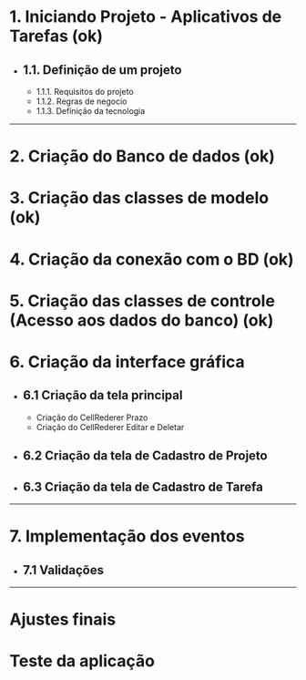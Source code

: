 # 1.  Iniciando Projeto - Aplicativos de Tarefas (ok)
- ## 1.1. Definição de um projeto
    
    - 1.1.1. Requisitos do projeto
    - 1.1.2. Regras de negocio
    - 1.1.3. Definição da tecnologia
----
# 2. Criação do Banco de dados (ok)
# 3. Criação das classes de modelo (ok)
# 4. Criação da conexão com o BD (ok)
# 5. Criação das classes de controle (Acesso aos dados do banco) (ok)
# 6. Criação da interface gráfica
- ## 6.1 Criação da tela principal
    - Criação do CellRederer Prazo
    - Criação do CellRederer Editar e Deletar
- ## 6.2 Criação da tela de Cadastro de Projeto
- ## 6.3 Criação da tela de Cadastro de Tarefa
---
# 7. Implementação dos eventos
- ## 7.1 Validações
---
# Ajustes finais
# Teste da aplicação
